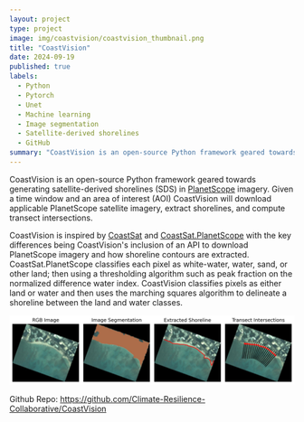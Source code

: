 ```yaml
---
layout: project
type: project
image: img/coastvision/coastvision_thumbnail.png
title: "CoastVision"
date: 2024-09-19
published: true
labels:
  - Python
  - Pytorch
  - Unet
  - Machine learning
  - Image segmentation
  - Satellite-derived shorelines
  - GitHub
summary: "CoastVision is an open-source Python framework geared towards generating satellite-derived shorelines (SDS) in PlanetScope imagery."
---
```


CoastVision is an open-source Python framework geared towards generating satellite-derived shorelines (SDS) in <a href="https://developers.planet.com/docs/data/planetscope/">PlanetScope</a> imagery. Given a time window and an area of interest (AOI) CoastVision will download applicable PlanetScope satellite imagery, extract shorelines, and compute transect intersections.

CoastVision is inspired by <a href="https://github.com/kvos/CoastSat">CoastSat</a> and <a href="https://github.com/ydoherty/CoastSat.PlanetScope">CoastSat.PlanetScope</a> with the key differences being CoastVision's inclusion of an API to download PlanetScope imagery and how shoreline contours are extracted. CoastSat.PlanetScope classifies each pixel as white-water, water, sand, or other land; then using a thresholding algorithm such as peak fraction on the normalized difference water index. CoastVision classifies pixels as either land or water and then uses the marching squares algorithm to delineate a shoreline between the land and water classes.


<img class="img-fluid" src="../img/coastvision/stages_plot.jpg">
 
Github Repo: <a href="https://github.com/Climate-Resilience-Collaborative/CoastVision">https://github.com/Climate-Resilience-Collaborative/CoastVision</a>
